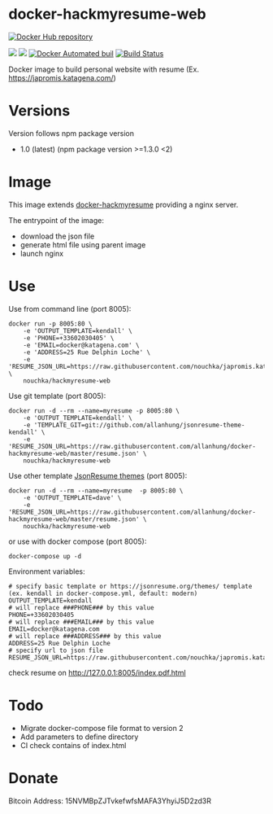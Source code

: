 # docker-hackmyresume-web

[![Docker Hub repository](http://dockeri.co/image/nouchka/hackmyresume-web)](https://registry.hub.docker.com/u/nouchka/hackmyresume-web/)

[![](https://images.microbadger.com/badges/image/nouchka/hackmyresume-web.svg)](https://microbadger.com/images/nouchka/hackmyresume-web "Get your own image badge on microbadger.com")
[![](https://images.microbadger.com/badges/version/nouchka/hackmyresume-web.svg)](https://microbadger.com/images/nouchka/hackmyresume-web "Get your own version badge on microbadger.com")
[![Docker Automated buil](https://img.shields.io/docker/automated/nouchka/hackmyresume-web.svg)](https://hub.docker.com/r/nouchka/hackmyresume-web/)
[![Build Status](https://travis-ci.org/nouchka/docker-hackmyresume-web.svg?branch=master)](https://travis-ci.org/nouchka/docker-hackmyresume-web)

Docker image to build personal website with resume (Ex. https://japromis.katagena.com/)

# Versions

Version follows npm package version

* 1.0 (latest) (npm package version >=1.3.0 <2)

# Image

This image extends [docker-hackmyresume](https://github.com/nouchka/docker-hackmyresume) providing a nginx server.

The entrypoint of the image:
* download the json file
* generate html file using parent image
* launch nginx

# Use

Use from command line (port 8005):

	docker run -p 8005:80 \
		-e 'OUTPUT_TEMPLATE=kendall' \
		-e 'PHONE=+33602030405' \
		-e 'EMAIL=docker@katagena.com' \
		-e 'ADDRESS=25 Rue Delphin Loche' \
		-e 'RESUME_JSON_URL=https://raw.githubusercontent.com/nouchka/japromis.katagena.com/master/resume.json' \
		nouchka/hackmyresume-web

Use git template (port 8005):

	docker run -d --rm --name=myresume -p 8005:80 \
		-e 'OUTPUT_TEMPLATE=kendall' \
		-e 'TEMPLATE_GIT=git://github.com/allanhung/jsonresume-theme-kendall' \
		-e 'RESUME_JSON_URL=https://raw.githubusercontent.com/allanhung/docker-hackmyresume-web/master/resume.json' \
		nouchka/hackmyresume-web

Use other template [JsonResume themes](https://jsonresume.org/themes/) (port 8005):

	docker run -d --rm --name=myresume  -p 8005:80 \
		-e 'OUTPUT_TEMPLATE=dave' \
		-e 'RESUME_JSON_URL=https://raw.githubusercontent.com/allanhung/docker-hackmyresume-web/master/resume.json' \
		nouchka/hackmyresume-web

or use with docker compose (port 8005):

	docker-compose up -d
Environment variables:

	# specify basic template or https://jsonresume.org/themes/ template (ex. kendall in docker-compose.yml, default: modern)
	OUTPUT_TEMPLATE=kendall
	# will replace ###PHONE### by this value
	PHONE=+33602030405
	# will replace ###EMAIL### by this value
	EMAIL=docker@katagena.com
	# will replace ###ADDRESS### by this value
	ADDRESS=25 Rue Delphin Loche
	# specify url to json file
	RESUME_JSON_URL=https://raw.githubusercontent.com/nouchka/japromis.katagena.com/master/resume.json

check resume on http://127.0.0.1:8005/index.pdf.html

# Todo

* Migrate docker-compose file format to version 2
* Add parameters to define directory
* CI check contains of index.html

# Donate

Bitcoin Address: 15NVMBpZJTvkefwfsMAFA3YhyiJ5D2zd3R
